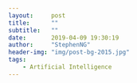 ```yaml
---
layout:     post
title:      ""
subtitle:   ""
date:       2019-04-09 19:30:19
author:     "StephenNG"
header-img: "img/post-bg-2015.jpg"
tags:
    - Artificial Intelligence
---
```



